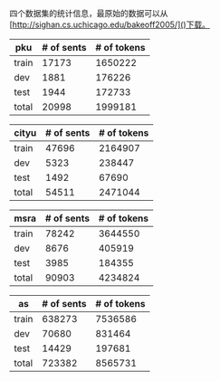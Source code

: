 四个数据集的统计信息，最原始的数据可以从[http://sighan.cs.uchicago.edu/bakeoff2005/]()下载。

| pku   | # of sents | # of tokens |
| ----- | ---------- | ----------- |
| train | 17173      | 1650222     |
| dev   | 1881       | 176226      |
| test  | 1944       | 172733      |
| total | 20998      | 1999181     |


| cityu | # of sents | # of tokens |
| ----- | ---------- | ----------- |
| train | 47696      | 2164907     |
| dev   | 5323       | 238447      |
| test  | 1492       | 67690       |
| total | 54511      | 2471044     |


| msra  | # of sents | # of tokens |
| ----- | ---------- | ----------- |
| train | 78242      | 3644550     |
| dev   | 8676       | 405919      |
| test  | 3985       | 184355      |
| total | 90903      | 4234824     |


| as    | # of sents | # of tokens |
| ----- | ---------- | ----------- |
| train | 638273     | 7536586     |
| dev   | 70680      | 831464      |
| test  | 14429      | 197681      |
| total | 723382     | 8565731     |
